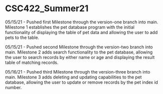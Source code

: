 # CSC422_Summer21
05/15/21 - Pushed first Milestone through the version-one branch into main. Milestone 1 establishes the pet database program with the initial functionality of displaying the table of pet data and allowing the user to add pets to the table.

05/15/21 - Pushed second Milestone through the version-two branch into main. Milestone 2 adds search functionality to the pet database, allowing the user to search records by either name or age and displaying the result table of matching records.

05/16/21 - Pushed third Milestone through the version-three branch into main. Milestone 3 adds deleting and updating capabilities to the pet database, allowing the user to update or remove records by the pet index id number.
